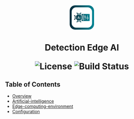 <p align="center">
  <img src="logo.png" alt="EdgeAI Logo" width="80">
</p>

<h1 align="center"> Detection Edge AI </h>

<p align="center">
  <img alt="License" src="https://img.shields.io/badge/license-MIT-blue.svg">
  <img alt="Build Status" src="https://img.shields.io/badge/build-passing-teal.svg">
</p>

## Table of Contents

- [Overview](#overview)
- [Artificial-intelligence](#artificial-intelligence)
- [Edge-computing-environment](#edge-computing-environment)
- [Configuration](#configuration)